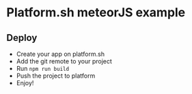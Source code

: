 # Platform.sh meteorJS example

## Deploy

- Create your app on platform.sh
- Add the git remote to your project
- Run `npm run build`
- Push the project to platform
- Enjoy!
